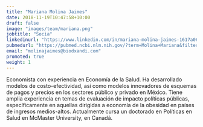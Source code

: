 ```yaml
---
title: "Mariana Molina Jaimes"
date: 2018-11-19T10:47:58+10:00
draft: false
image: "images/team/mariana.png"
jobtitle: "Socia"
linkedinurl: "https://www.linkedin.com/in/mariana-molina-jaimes-1617a067/"
pubmedurl: "https://pubmed.ncbi.nlm.nih.gov/?term=Molina+Mariana&filter=datesearch.y_10"
email: "molinajaimes@biodxandi.com"
promoted: true
weight: 1
---
```


Economista con experiencia en Economía de la Salud.  Ha desarrollado modelos de costo-efectividad, así como modelos innovadores de esquemas de pagos y precios en los sectores público y privado en México. Tiene amplia experiencia en temas de evaluación de impacto políticas públicas, específicamente en aquellas dirigidas a economía de la obesidad en países de ingresos medios-altos.
Actualmente cursa un doctorado en Políticas en Salud en McMaster University, en Canadá. 
